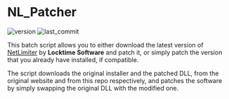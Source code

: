 # NL_Patcher
![version](https://img.shields.io/badge/version%20-%201.2%20-%20green)
![last_commit](https://img.shields.io/github/last-commit/funnysoft24/NL_Patcher)

This batch script allows you to either download the latest version of [NetLimiter](https://www.netlimiter.com/) by **Locktime Software** and patch it, or simply patch the version that you already have installed, if compatible.

The script downloads the original installer and the patched DLL, from the original website and from this repo respectively, and patches the software by simply swapping the original DLL with the modified one.
